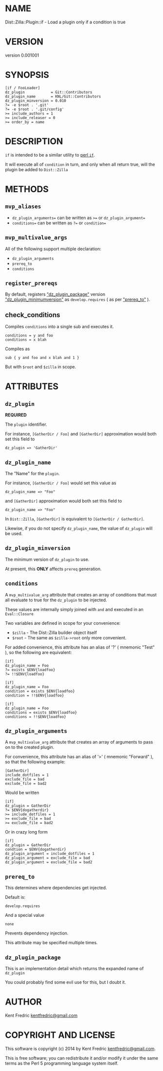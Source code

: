 # NAME

Dist::Zilla::Plugin::if - Load a plugin only if a condition is true

# VERSION

version 0.001001

# SYNOPSIS

    [if / FooLoader]
    dz_plugin            = Git::Contributors
    dz_plugin_name       = KNL/Git::Contributors
    dz_plugin_minversion = 0.010
    ?= -e $root . '.git'
    ?= -e $root . '.git/config'
    >= include_authors = 1
    >= include_releaser = 0
    >= order_by = name

# DESCRIPTION

`if` is intended to be a similar utility to [perl `if`](https://metacpan.org/pod/if).

It will execute all of `condition` in turn, and only when all return true, will the plugin
be added to `Dist::Zilla`

# METHODS

## `mvp_aliases`

- `dz_plugin_arguments=` can be written as `>=` or `dz_plugin_argument=`
- `conditions=` can be written as `?=` or `condition=`

## `mvp_multivalue_args`

All of the following support multiple declaration:

- `dz_plugin_arguments`
- `prereq_to`
- `conditions`

## `register_prereqs`

By default, registers ["dz\_plugin\_package"](#dz_plugin_package) version ["dz\_plugin\_minimumversion"](#dz_plugin_minimumversion)
as `develop.requires` ( as per ["prereq\_to"](#prereq_to) ).

## check\_conditions

Compiles `conditions` into a single sub and executes it.

    conditions = y and foo
    conditions = x blah

Compiles as

    sub { y and foo and x blah and 1 }

But with `$root` and `$zilla` in scope.

# ATTRIBUTES

## `dz_plugin`

**REQUIRED**

The `plugin` identifier.

For instance, `[GatherDir / Foo]` and `[GatherDir]` approximation would both set this field to

    dz_plugin => 'GatherDir'

## `dz_plugin_name`

The "Name" for the `plugin`.

For instance, `[GatherDir / Foo]` would set this value as

    dz_plugin_name => "Foo"

and `[GatherDir]` approximation would both set this field to

    dz_plugin_name => "Foo"

In `Dist::Zilla`, `[GatherDir]` is equivalent to `[GatherDir / GatherDir]`.

Likewise, if you do not specify `dz_plugin_name`, the value of `dz_plugin` will be used.

## `dz_plugin_minversion`

The minimum version of `dz_plugin` to use.

At present, this **ONLY** affects `prereq` generation.

## `conditions`

A `mvp_multivalue_arg` attribute that creates an array of conditions
that must all evaluate to true for the `dz_plugin` to be injected.

These values are internally simply joined with `and` and executed in an `Eval::Closure`

Two variables are defined in scope for your convenience:

- `$zilla` - The Dist::Zilla builder object itself
- `$root` - The same as `$zilla->root` only more convenient.

For added convenience, this attribute has an alias of '?' ( mnemonic "Test" ), so the following are equivalent:

    [if]
    dz_plugin_name = Foo
    ?= exists $ENV{loadfoo}
    ?= !!$ENV{loadfoo}

    [if]
    dz_plugin_name = Foo
    condition = exists $ENV{loadfoo}
    condition = !!$ENV{loadfoo}

    [if]
    dz_plugin_name = Foo
    conditions = exists $ENV{loadfoo}
    conditions = !!$ENV{loadfoo}

## `dz_plugin_arguments`

A `mvp_multivalue_arg` attribute that creates an array of arguments
to pass on to the created plugin.

For convenience, this attribute has an alias of '>' ( mnemonic "Forward" ), so that the following example:

    [GatherDir]
    include_dotfiles = 1
    exclude_file = bad
    exclude_file = bad2

Would be written

    [if]
    dz_plugin = GatherDir
    ?= $ENV{dogatherdir}
    >= include_dotfiles = 1
    >= exclude_file = bad
    >= exclude_file = bad2

Or in crazy long form

    [if]
    dz_plugin = GatherDir
    condtion = $ENV{dogatherdir}
    dz_plugin_argument = include_dotfiles = 1
    dz_plugin_argument = exclude_file = bad
    dz_plugin_argument = exclude_file = bad2

## `prereq_to`

This determines where dependencies get injected.

Default is:

    develop.requires

And a special value

    none

Prevents dependency injection.

This attribute may be specified multiple times.

## `dz_plugin_package`

This is an implementation detail which returns the expanded name of `dz_plugin`

You could probably find some evil use for this, but I doubt it.

# AUTHOR

Kent Fredric <kentfredric@gmail.com>

# COPYRIGHT AND LICENSE

This software is copyright (c) 2014 by Kent Fredric <kentfredric@gmail.com>.

This is free software; you can redistribute it and/or modify it under
the same terms as the Perl 5 programming language system itself.
